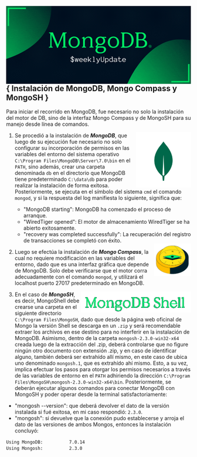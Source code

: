 <img align="right" alt="Logo MongoDB GIF" src="https://github.com/JessBasile/MongoDB/raw/main/imagenes/mongo_db.gif">

<br><br><br>

## { Instalación de MongoDB, Mongo Compass y MongoSH }

Para iniciar el recorrido en MongoDB, fue necesario no solo la instalación del motor de DB, sino de la interfaz Mongo Compass y de MongoSH para su manejo desde línea de comandos.

<img align="right" alt="Logo MongoDB" width="150" src="https://github.com/JessBasile/MongoDB/raw/main/imagenes/hojadb.png">

1. Se procedió a la instalación de ***MongoDB***, que luego de su ejecución fue necesario no solo configurar su incorporación de permisos en las variables del entorno del sistema operativo `C:\Program Files\MongoDB\Server\7.0\bin` en el `PATH`, sino además, crear una carpeta denominada `db` en el directorio que MongoDB tiene predeterminado `C:\data\db` para poder realizar la instalación de forma exitosa. Posteriormente, se ejecuta en el símbolo del sistema `cmd` el comando `mongod`, y si la respuesta del log manifiesta lo siguiente, significa que:
   + "MongoDB starting": MongoDB ha comenzado el proceso de arranque.
   + "WiredTiger opened": El motor de almacenamiento WiredTiger se ha abierto exitosamente.
   + "recovery was completed successfully": La recuperación del registro de transacciones se completó con éxito.

   <img align="right" alt="Logo Compass" width="100" src="https://github.com/JessBasile/MongoDB/raw/main/imagenes/compas.png">

2. Luego se efectúa la instalación de ***Mongo Compass***, la cual no requiere modificación en las variables del entorno, dado que es una interfaz gráfica que depende de MongoDB. Solo debe verificarse que el motor corra adecuadamente con el comando `mongod`, y utilizará el localhost puerto 27017 predeterminado en MongoDB.

<img align="right" alt="Logo MongoDB" width="300" src="https://github.com/JessBasile/MongoDB/raw/main/imagenes/mongoshell.png">

3. En el caso de ***MongoSH***, es decir, MongoShell debe crearse una carpeta en el siguiente directorio `C:\Program Files\MongoSH`, dado que desde la página web oficinal de Mongo la versión Shell se descarga en un `.zip` y será recomendable extraer los archivos en ese destino para no interferir en la instalación de MongoDB. Asimismo, dentro de la carpeta `mongosh-2.3.0-win32-x64` creada luego de la extracción del .zip, deberá controlarse que no figure ningún otro documento con extensión .zip, y en caso de identificar alguno, también deberá ser extrahído allí mismo, en este caso de ubica uno denominado `mongosh.1`, que es extrahído ahí mismo. Esto, a su vez, implica efectuar los pasos para otorgar los permisos necesarios a través de las variables de entorno en el `PATH` adhiriendo la dirección `C:\Program Files\MongoSH\mongosh-2.3.0-win32-x64\bin`. Posteriormente, se deberán ejecutar algunos comandos para conectar MongoDB con MongoSH y poder operar desde la terminal satisfactoriamente:
+ "mongosh --version": que deberá devolver el dato de la versión instalada si fué exitosa, en mi caso respondió: `2.3.0`.
+ "mongosh": si devuelve que la conexión pudo establecerse y arroja el dato de las versiones de ambos Mongos, entonces la instalación concluyó:
```cmd
Using MongoDB:          7.0.14
Using Mongosh:          2.3.0
```
